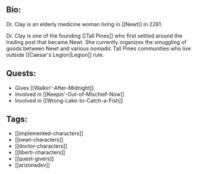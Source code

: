 ## Bio:

Dr. Clay is an elderly medicine woman living in [[Newt]] in 2281.

Dr. Clay is one of the founding [[Tall Pines]] who first settled around the trading post that became Newt. She currently organizes the smuggling of goods between Newt and various nomadic Tall Pines communities who live outside [[Caesar's Legion|Legion]] rule.

## Quests:

- Gives [[Walkin'-After-Midnight]]
- Involved in [[Keepin'-Out-of-Mischief-Now]]
- Involved in [[Wrong-Lake-to-Catch-a-Fish]]

## Tags:

- [[implemented-characters]]
- [[newt-characters]]
- [[doctor-characters]]
- [[liberti-characters]]
- [[quest-givers]]
- [[arizonadev]]